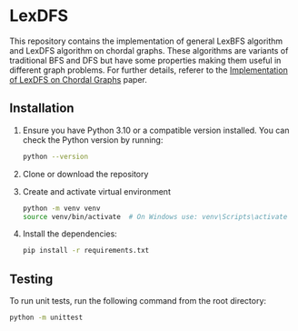 # LexDFS
This repository contains the implementation of general LexBFS algorithm and LexDFS algorithm on chordal graphs. These algorithms are variants of traditional BFS and DFS but have some properties making them useful in different graph problems. For further details, referer to the [Implementation of LexDFS on Chordal Graphs]() paper.

## Installation
1. Ensure you have Python 3.10 or a compatible version installed. You can check the Python version by running:
   ```bash
   python --version
   ```

2. Clone or download the repository

3. Create and activate virtual environment
   ```bash
   python -m venv venv
   source venv/bin/activate  # On Windows use: venv\Scripts\activate
   ```

4. Install the dependencies:
   ```bash
   pip install -r requirements.txt
   ```

## Testing

To run unit tests, run the following command from the root directory:
```bash
python -m unittest
